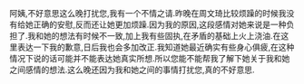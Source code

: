 阿姨,不好意思这么晚打扰您,我有一个不情之请.昨晚在周文琦比较烦躁的时候我没有给她正确的安慰,反而还让她更加烦躁.因为我的原因,这段感情对她来说是一种负担了.我和她的想法有时候不一致,加上我有些固执,在矛盾的基础上火上浇油.在这里表达一下我的歉意,日后我也会多加改正.我知道她最近确实有些身心俱疲,在这种情况下说的话可能并不能表达她真实所想.所以您能不能帮我了解下她关于我和她之间感情的想法.这么晚还因为我和她之间的事情打扰您,真的不好意思.